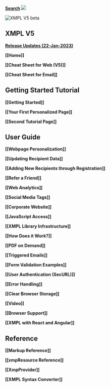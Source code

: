 **[Search](https://cse.google.de/cse/publicurl?cx=005970368787972839355:ptiamt1cxjs)
![](https://cdn1.iconfinder.com/data/icons/hawcons/32/698627-icon-111-search-24.png)**


![XMPL V5 beta](https://help.xmpie.com/images/XMPL-V5.png)

## XMPL V5

**[Release Updates (22-Jan-2023)](https://github.com/XMPieLab/XMPL-NG/wiki/Release-Updates)**

**[[Home]]**

**[[Cheat Sheet for Web (V5)]]**

**[[Cheat Sheet for Email]]**

## Getting Started Tutorial

**[[Getting Started]]**   

**[[Your First Personalized Page]]** 

**[[Second Tutorial Page]]** 

## User Guide
**[[Webpage Personalization]]**  

**[[Updating Recipient Data]]**  

**[[Adding New Recipients through Registration]]**  

**[[Refer a Friend]]**  

**[[Web Analytics]]**  

**[[Social Media Tags]]**  

**[[Corporate Website]]**

**[[JavaScript Access]]**  

**[[XMPL Library Infrastructure]]**  

**[[How Does it Work?]]**  

**[[PDF on Demand]]**

**[[Triggered Emails]]**

**[[Form Validation Examples]]**

**[[User Authentication (SecURL)]]**

**[[Error Handling]]**

**[[Clear Browser Storage]]**

**[[Video]]**

**[[Browser Support]]**

**[[XMPL with React and Angular]]**

## Reference
**[[Markup Reference]]**

**[[xmpResource Reference]]**

**[[XmpProvider]]**

**[[XMPL Syntax Converter]]**